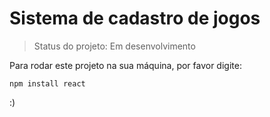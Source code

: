 # Sistema de cadastro de jogos

> Status do projeto: Em desenvolvimento

Para rodar este projeto na sua máquina, por favor digite:

```
npm install react
```
:)